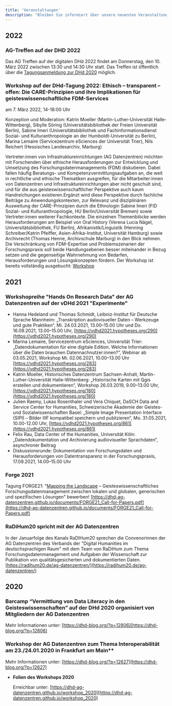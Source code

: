 ```yaml
---
title: 'Veranstaltungen'
description: "Bleiben Sie informiert über unsere neuesten Veranstaltungen, Workshops und Vernetzungsmöglichkeiten."
---
```


## 2022

### AG-Treffen auf der DHD 2022

Das AG Treffen auf der digitalen DHd 2022 findet am Donnerstag, den 10. März 2022 zwischen 13:30 und 14:30 Uhr statt. Das Treffen ist öffentlich über die [Tagungsanmeldung zur DHd 2020](https://www.conftool.net/dhd2022/sessions.php) möglich.
  
### Workshop auf der DHd-Tagung 2022: Ethisch – transparent – offen: Die CARE-Prinzipien und ihre Implikationen für geisteswissenschaftliche FDM-Services

am 7. März 2022, 14-18:00 Uhr

Konzeption und Moderation: Katrin Moeller (Martin-Luther-Universität Halle-Wittenberg), Sibylle Söring (Universitätsbibliothek der Freien Universität Berlin), Sabine Imeri (Universitätsbibliothek und Fachinformationsdienst Sozial- und Kulturanthropologie an der Humboldt-Universität zu Berlin), Marina Lemaire (Servicezentrum eSciences der Universität Trier), Nils Reichert (Hessisches Landesarchiv, Marburg)

Vertreter:innen von Infrastruktureinrichtungen (AG Datenzentren) möchten mit Forschenden über ethische Herausforderungen zur Entwicklung und Umsetzung des Forschungsdatenmanagements (FDM) diskutieren. Dabei fallen häufig Beratungs- und Kompetenzvermittlungsaufgaben an, die weit in rechtliche und ethische Thematiken ausgreifen, für die Mitarbeiter:innen von Datenzentren und Infrastruktureinrichtungen aber nicht geschult sind, und für die aus geisteswissenschaftlicher Perspektive auch kaum Handreichungen existieren.Ergänzt wird diese Perspektive durch fachliche Beiträge zu Anwendungskontexten, zur Relevanz und disziplinären Ausweitung der CARE-Prinzipien durch die Ethnologin Sabine Imeri (FID Sozial- und Kulturanthropologie, HU Berlin/Universität Bremen) sowie Vertreter:innen weiterer Fachkontexte. Die einzelnen Themenblöcke werden Herausforderungen am Beispiel von Oral History (Verena Lucia Nägel, Universitätsbibliothek, FU Berlin), Afrikanistik/Linguistik (Henning Schreiber/Katrin Pfeiffer, Asien-Afrika-Institut, Universität Hamburg) sowie Archivrecht (Thomas Henne, Archivschule Marburg) in den Blick nehmen. Die Verschränkung von FDM-Expertise und Problemszenarien der Forschungspraxis soll beide Handlungsebenen besser miteinander in Bezug setzen und die gegenseitige Wahrnehmung von Bedarfen, Herausforderungen und Lösungskonzepten fördern. Der Workshop ist bereits vollständig ausgebucht: [Workshop](https://www.conftool.net/dhd2022/index.php?page=browseSessions&form_session=6&presentations=show)

## 2021

### Workshopreihe "Hands On Research Data" der AG Datenzentren auf der vDHd 2021 "Experimente"

- Hanna Hedeland und Thomas Schmidt, Leibniz-Institut für Deutsche Sprache Mannheim: „Transkription audiovisueller Daten – Werkzeuge und gute Praktiken“, Mi. 24.03.2021, 13.00–15.00 Uhr und Do. 16.09.2021, 13.00–15.00 Uhr, [https://vdhd2021.hypotheses.org/290](https://vdhd2021.hypotheses.org/290)
- Marina Lemaire, Servicezentrum eSciences, Universität Trier: „Datendokumentation für eine digitale Edition. Welche Informationen über die Daten brauchen Datennachnutzer:innen?“, Webinar ab 03.05.2021, Workshop Mi. 02.06.2021, 10.00–13.00 Uhr [https://vdhd2021.hypotheses.org/283](https://vdhd2021.hypotheses.org/283)
- Katrin Moeller, Historisches Datenzentrum Sachsen-Anhalt, Martin-Luther-Universität Halle-Wittenberg: „Historische Karten mit Qgis erstellen und dokumentieren“, Workshop 26.03.2019, 9.00–13.00 Uhr, [https://vdhd2021.hypotheses.org/180](https://vdhd2021.hypotheses.org/180)
- Julien Raemy, Lukas Rosenthaler und Vera Chiquet, DaSCH Data and Service Center for Humanities, Schweizerische Akademie der Geistes- und Sozialwissenschaften Basel: „Simple Image Presentation Interface (SIPI) – Bilder IIIF kompatibel speichern und publizieren“, Mo. 31.05.2021, 10.00-12.00 Uhr, [https://vdhd2021.hypotheses.org/861](https://vdhd2021.hypotheses.org/861)
- Felix Rau, Data Center of the Humanities, Universität Köln: „Datendokumentation und Archivierung audiovisueller Sprachdaten“, asynchroner Beitrag
- Diskussionsrunde: Dokumentation von Forschungsdaten und Herausforderungen von Datentransparenz in der Forschungspraxis, 17.09.2021, 14.00–15.00 Uhr
  
### Forge 2021

Tagung FORGE21: "[Mapping the Landscape](https://forge2021.uni-koeln.de) – Geisteswissenschaftliches Forschungsdatenmanagement zwischen lokalen und globalen, generischen und spezifischen Lösungen" bewerben! [https://dhd-ag-datenzentren.github.io/documents/FORGE21_Call-for-Papers.pdf](https://dhd-ag-datenzentren.github.io/documents/FORGE21_Call-for-Papers.pdf)
  
### RaDiHum20 spricht mit der AG Datenzentren

In der Januarfolge des Kanals RaDIHum20 sprechen die Convenorinnen der AG Datenzentren des Verbands der "Digital Humanities im deutschsprachigen Raum" mit dem Team von RaDiHum zum Thema Forschungsdatenmanagement und Aufgaben der Wissenschaft zur Publikation von qualitätsgesicherten und dokumentierten Daten. [https://radihum20.de/ag-datenzentren/](https://radihum20.de/ag-datenzentren/)

## 2020

### Barcamp “Vermittlung von Data Literacy in den Geisteswissenschaften” auf der DHd 2020 organisiert von Mitgliedern der AG Datenzentren

Mehr Informationen unter: [https://dhd-blog.org/?p=12806](https://dhd-blog.org/?p=12806)

### Workshop der AG Datenzentren zum Thema Interoperabilität am 23./24.01.2020 in Frankfurt am Main**

Mehr Informationen unter: [https://dhd-blog.org/?p=12627](https://dhd-blog.org/?p=12627)

- **Folien des Workshops 2020**

  Erreichbar unter: [https://dhd-ag-datenzentren.github.io/workshop_2020](https://dhd-ag-datenzentren.github.io/workshop_2020)
